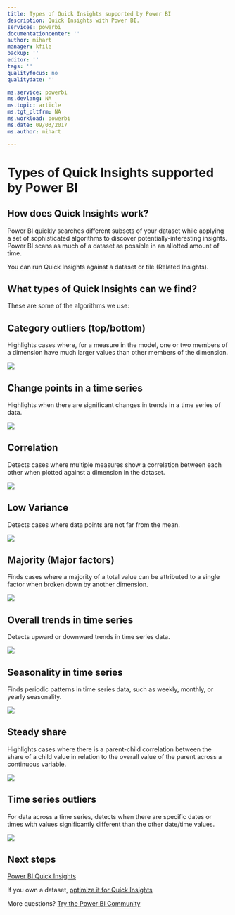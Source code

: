 ```yaml
---
title: Types of Quick Insights supported by Power BI
description: Quick Insights with Power BI.
services: powerbi
documentationcenter: ''
author: mihart
manager: kfile
backup: ''
editor: ''
tags: ''
qualityfocus: no
qualitydate: ''

ms.service: powerbi
ms.devlang: NA
ms.topic: article
ms.tgt_pltfrm: NA
ms.workload: powerbi
ms.date: 09/03/2017
ms.author: mihart

---
```

# Types of Quick Insights supported by Power BI
## How does Quick Insights work?
Power BI quickly searches different subsets of your dataset while applying a set of sophisticated algorithms to discover potentially-interesting insights. Power BI scans as much of a dataset as possible in an allotted amount of time.

You can run Quick Insights against a dataset or tile (Related Insights).   

## What types of Quick Insights can we find?
These are some of the algorithms we use:

## Category outliers (top/bottom)
Highlights cases where, for a measure in the model, one or two members of a dimension have much larger values than other members of the dimension.  

![](media/service-insight-types/pbi_auto_insight_types_category_outliers.png)

## Change points in a time series
Highlights when there are significant changes in trends in a time series of data.

![](media/service-insight-types/pbi_auto_insight_types_changepoint.png)

## Correlation
Detects cases where multiple measures show a correlation between each other when plotted against a dimension in the dataset.

![](media/service-insight-types/pbi_auto_insight_types_correlation.png)

## Low Variance
Detects cases where data points are not far from the mean.

![](media/service-insight-types/power-bi-low-variance.png)

## Majority (Major factors)
Finds cases where a majority of a total value can be attributed to a single factor when broken down by another dimension.  

![](media/service-insight-types/pbi_auto_insight_types_majority.png)

## Overall trends in time series
Detects upward or downward trends in time series data.

![](media/service-insight-types/pbi_auto_insight_types_trend.png)

## Seasonality in time series
Finds periodic patterns in time series data, such as weekly, monthly, or yearly seasonality.

![](media/service-insight-types/pbi_auto_insight_types_seasonality_new.png)

## Steady share
Highlights cases where there is a parent-child correlation between the share of a child value in relation to the overall value of the parent across a continuous variable.

![](media/service-insight-types/pbi_auto_insight_types_steadyshare.png)

## Time series outliers
For data across a time series, detects when there are specific dates or times with values significantly different than the other date/time values.

![](media/service-insight-types/pbi_auto_insight_types_time_series_outliers.png)

## Next steps
[Power BI Quick Insights](service-insights.md)

If you own a dataset, [optimize it for Quick Insights](service-insights-optimize.md)

More questions? [Try the Power BI Community](http://community.powerbi.com/)


